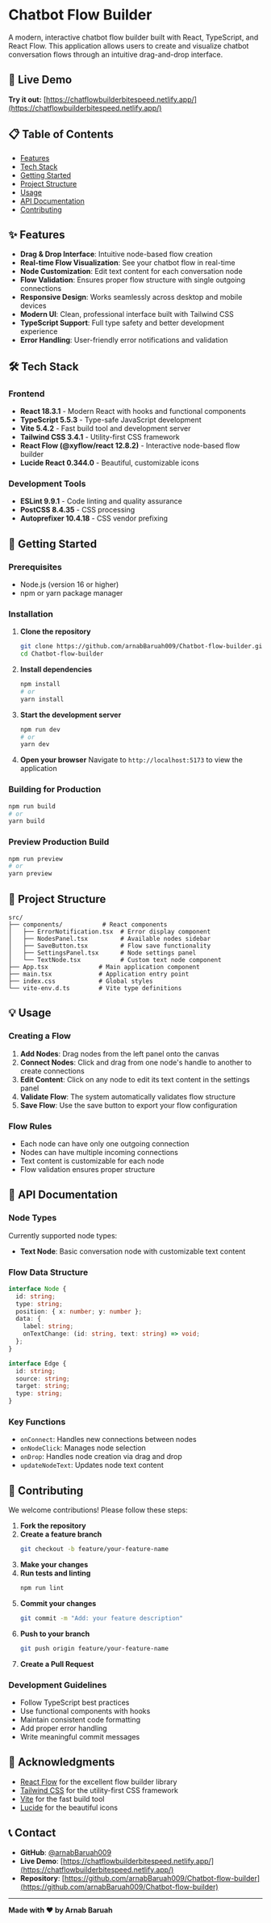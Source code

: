 # Chatbot Flow Builder

A modern, interactive chatbot flow builder built with React, TypeScript, and React Flow. This application allows users to create and visualize chatbot conversation flows through an intuitive drag-and-drop interface.

## 🌟 Live Demo

**Try it out:** [https://chatflowbuilderbitespeed.netlify.app/](https://chatflowbuilderbitespeed.netlify.app/)

## 📋 Table of Contents

- [Features](#-features)
- [Tech Stack](#-tech-stack)
- [Getting Started](#-getting-started)
- [Project Structure](#-project-structure)
- [Usage](#-usage)
- [API Documentation](#-api-documentation)
- [Contributing](#-contributing)

## ✨ Features

- **Drag & Drop Interface**: Intuitive node-based flow creation
- **Real-time Flow Visualization**: See your chatbot flow in real-time
- **Node Customization**: Edit text content for each conversation node
- **Flow Validation**: Ensures proper flow structure with single outgoing connections
- **Responsive Design**: Works seamlessly across desktop and mobile devices
- **Modern UI**: Clean, professional interface built with Tailwind CSS
- **TypeScript Support**: Full type safety and better development experience
- **Error Handling**: User-friendly error notifications and validation

## 🛠 Tech Stack

### Frontend

- **React 18.3.1** - Modern React with hooks and functional components
- **TypeScript 5.5.3** - Type-safe JavaScript development
- **Vite 5.4.2** - Fast build tool and development server
- **Tailwind CSS 3.4.1** - Utility-first CSS framework
- **React Flow (@xyflow/react 12.8.2)** - Interactive node-based flow builder
- **Lucide React 0.344.0** - Beautiful, customizable icons

### Development Tools

- **ESLint 9.9.1** - Code linting and quality assurance
- **PostCSS 8.4.35** - CSS processing
- **Autoprefixer 10.4.18** - CSS vendor prefixing

## 🚀 Getting Started

### Prerequisites

- Node.js (version 16 or higher)
- npm or yarn package manager

### Installation

1. **Clone the repository**

   ```bash
   git clone https://github.com/arnabBaruah009/Chatbot-flow-builder.git
   cd Chatbot-flow-builder
   ```

2. **Install dependencies**

   ```bash
   npm install
   # or
   yarn install
   ```

3. **Start the development server**

   ```bash
   npm run dev
   # or
   yarn dev
   ```

4. **Open your browser**
   Navigate to `http://localhost:5173` to view the application

### Building for Production

```bash
npm run build
# or
yarn build
```

### Preview Production Build

```bash
npm run preview
# or
yarn preview
```

## 📁 Project Structure

```
src/
├── components/           # React components
│   ├── ErrorNotification.tsx  # Error display component
│   ├── NodesPanel.tsx         # Available nodes sidebar
│   ├── SaveButton.tsx         # Flow save functionality
│   ├── SettingsPanel.tsx      # Node settings panel
│   └── TextNode.tsx           # Custom text node component
├── App.tsx              # Main application component
├── main.tsx             # Application entry point
├── index.css            # Global styles
└── vite-env.d.ts        # Vite type definitions
```

## 💡 Usage

### Creating a Flow

1. **Add Nodes**: Drag nodes from the left panel onto the canvas
2. **Connect Nodes**: Click and drag from one node's handle to another to create connections
3. **Edit Content**: Click on any node to edit its text content in the settings panel
4. **Validate Flow**: The system automatically validates flow structure
5. **Save Flow**: Use the save button to export your flow configuration

### Flow Rules

- Each node can have only one outgoing connection
- Nodes can have multiple incoming connections
- Text content is customizable for each node
- Flow validation ensures proper structure

## 🔧 API Documentation

### Node Types

Currently supported node types:

- **Text Node**: Basic conversation node with customizable text content

### Flow Data Structure

```typescript
interface Node {
  id: string;
  type: string;
  position: { x: number; y: number };
  data: {
    label: string;
    onTextChange: (id: string, text: string) => void;
  };
}

interface Edge {
  id: string;
  source: string;
  target: string;
  type: string;
}
```

### Key Functions

- `onConnect`: Handles new connections between nodes
- `onNodeClick`: Manages node selection
- `onDrop`: Handles node creation via drag and drop
- `updateNodeText`: Updates node text content

## 🤝 Contributing

We welcome contributions! Please follow these steps:

1. **Fork the repository**
2. **Create a feature branch**
   ```bash
   git checkout -b feature/your-feature-name
   ```
3. **Make your changes**
4. **Run tests and linting**
   ```bash
   npm run lint
   ```
5. **Commit your changes**
   ```bash
   git commit -m "Add: your feature description"
   ```
6. **Push to your branch**
   ```bash
   git push origin feature/your-feature-name
   ```
7. **Create a Pull Request**

### Development Guidelines

- Follow TypeScript best practices
- Use functional components with hooks
- Maintain consistent code formatting
- Add proper error handling
- Write meaningful commit messages

## 🙏 Acknowledgments

- [React Flow](https://reactflow.dev/) for the excellent flow builder library
- [Tailwind CSS](https://tailwindcss.com/) for the utility-first CSS framework
- [Vite](https://vitejs.dev/) for the fast build tool
- [Lucide](https://lucide.dev/) for the beautiful icons

## 📞 Contact

- **GitHub**: [@arnabBaruah009](https://github.com/arnabBaruah009)
- **Live Demo**: [https://chatflowbuilderbitespeed.netlify.app/](https://chatflowbuilderbitespeed.netlify.app/)
- **Repository**: [https://github.com/arnabBaruah009/Chatbot-flow-builder](https://github.com/arnabBaruah009/Chatbot-flow-builder)

---

**Made with ❤️ by Arnab Baruah**

